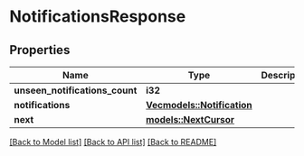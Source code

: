 # NotificationsResponse

## Properties

Name | Type | Description | Notes
------------ | ------------- | ------------- | -------------
**unseen_notifications_count** | **i32** |  | 
**notifications** | [**Vec<models::Notification>**](Notification.md) |  | 
**next** | [**models::NextCursor**](NextCursor.md) |  | 

[[Back to Model list]](../README.md#documentation-for-models) [[Back to API list]](../README.md#documentation-for-api-endpoints) [[Back to README]](../README.md)


